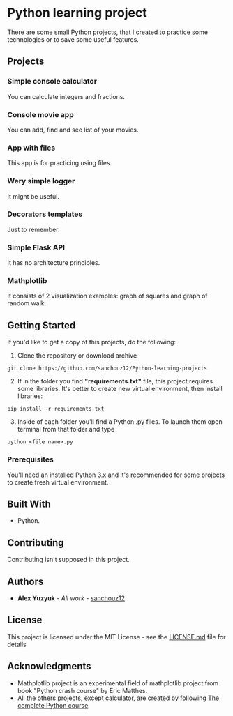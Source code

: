 # Python learning project

There are some small Python projects, that I created to practice some technologies or to save some useful features.

## Projects

### Simple console calculator

You can calculate integers and fractions.

### Console movie app

You can add, find and see list of your movies.

### App with files

This app is for practicing using files.

### Wery simple logger

It might be useful.

### Decorators templates

Just to remember.

### Simple Flask API

It has no architecture principles.

### Mathplotlib 

It consists of 2 visualization examples: graph of squares and graph of random walk.

## Getting Started

If you'd like to get a copy of this projects, do the following:
1. Clone the repository or download archive 
```
git clone https://github.com/sanchouz12/Python-learning-projects
```
2. If in the folder you find **"requirements.txt"** file, this project requires some libraries. It's better to create new virtual environment, then install libraries:
```
pip install -r requirements.txt
```
3. Inside of each folder you'll find a Python .py files. To launch them open terminal from that folder and type
```
python <file name>.py
```

### Prerequisites

You'll need an installed Python 3.x and it's recommended for some projects to create fresh virtual environment.

## Built With

* Python.

## Contributing

Contributing isn't supposed in this project.

## Authors

* **Alex Yuzyuk** - *All work* - [sanchouz12](https://github.com/sanchouz12)

## License

This project is licensed under the MIT License - see the [LICENSE.md](LICENSE.md) file for details

## Acknowledgments

* Mathplotlib project is an experimental field of mathplotlib project from book "Python crash course" by Eric Matthes.
* All the others projects, except calculator, are created by following [The complete Python course](https://www.udemy.com/course/the-complete-python-course/).

